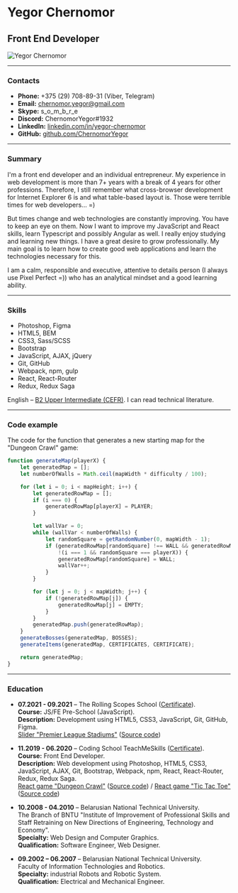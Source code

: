 # Yegor Chernomor

## Front End Developer

![Yegor Chernomor](https://avatars2.githubusercontent.com/u/58956828?s=150&u=e39d72ef46b560e5077f2cc7c785c4b3c7996ede&v=4)

___
### Contacts

* __Phone:__ +375 (29) 708-89-31 (Viber, Telegram)
* __Email:__ chernomor.yegor@gmail.com
* __Skype:__ s_o_m_b_r_e
* __Discord:__ ChernomorYegor#1932
* __LinkedIn:__ [linkedin.com/in/yegor-chernomor](https://linkedin.com/in/yegor-chernomor)
* __GitHub:__ [github.com/ChernomorYegor](https://github.com/ChernomorYegor)

___
### Summary

I'm a front end developer and an individual entrepreneur. My experience in web development is more than 7+ years 
with a break of 4 years for other professions. Therefore, I still remember what cross-browser development 
for Internet Explorer 6 is and what table-based layout is. Those were terrible times for web developers... =)

But times change and web technologies are constantly improving. You have to keep an eye on them. 
Now I want to improve my JavaScript and React skills, learn Typescript and possibly Angular as well. 
I really enjoy studying and learning new things. I have a great desire to grow professionally. 
My main goal is to learn how to create good web applications and learn the technologies necessary for this.

I am a calm, responsible and executive, attentive to details person (I always use Pixel Perfect =)) 
who has an analytical mindset and a good learning ability.

___
### Skills

* Photoshop, Figma
* HTML5, BEM
* CSS3, Sass/SCSS
* Bootstrap
* JavaScript, AJAX, jQuery
* Git, GitHub
* Webpack, npm, gulp
* React, React-Router
* Redux, Redux Saga

English – [B2 Upper Intermediate (CEFR)](https://www.efset.org/cert/jXLAay). I can read technical literature.

___
### Code example

The code for the function that generates a new starting map for the "Dungeon Crawl" game:
```javascript
function generateMap(playerX) {
    let generatedMap = [];
    let numberOfWalls = Math.ceil(mapWidth * difficulty / 100);

    for (let i = 0; i < mapHeight; i++) {
        let generatedRowMap = [];
        if (i === 0) {
            generatedRowMap[playerX] = PLAYER;
        }

        let wallVar = 0;
        while (wallVar < numberOfWalls) {
            let randomSquare = getRandomNumber(0, mapWidth - 1);
            if (generatedRowMap[randomSquare] !== WALL && generatedRowMap[randomSquare] !== PLAYER &&
                !(i === 1 && randomSquare === playerX)) {
                generatedRowMap[randomSquare] = WALL;
                wallVar++;
            }
        }

        for (let j = 0; j < mapWidth; j++) {
            if (!generatedRowMap[j]) {
                generatedRowMap[j] = EMPTY;
            }
        }
        generatedMap.push(generatedRowMap);
    }
    generateBosses(generatedMap, BOSSES);
    generateItems(generatedMap, CERTIFICATES, CERTIFICATE);

    return generatedMap;
}
```

___
### Education

* __07.2021 - 09.2021__ – The Rolling Scopes School 
([Certificate](https://app.rs.school/certificate/wf6u50rq)).  
__Course:__ JS/FE Pre-School (JavaScript).  
__Description:__ Development using HTML5, CSS3, JavaScript, Git, GitHub, Figma.  
[Slider "Premier League Stadiums"](https://chernomoryegor.github.io/premier-league-stadiums/) 
([Source code](https://github.com/ChernomorYegor/premier-league-stadiums)) 

* __11.2019 - 06.2020__ – Coding School TeachMeSkills 
([Certificate](https://media-exp1.licdn.com/dms/image/C4D2DAQG7xJ4qNS_U-w/profile-treasury-image-shrink_800_800/0/1597479377694?e=1632139200&v=beta&t=Vahd7t7R7S6Fc4MFnonrIYhmyeShcxoMGwtKhcub8As)).  
__Course:__ Front End Developer.  
__Description:__ Web development using Photoshop, HTML5, CSS3, JavaScript, AJAX, Git, Bootstrap, Webpack, npm, 
React, React-Router, Redux, Redux Saga.  
[React game "Dungeon Crawl"](https://chernomoryegor.github.io/react-dungeon-crawl/) 
([Source code](https://github.com/ChernomorYegor/react-dungeon-crawl)) / 
[React game "Tic Tac Toe"](https://chernomoryegor.github.io/react-tic-tac-toe/) 
([Source code](https://github.com/ChernomorYegor/react-tic-tac-toe))  

* __10.2008 - 04.2010__ – Belarusian National Technical University.  
The Branch of BNTU "Institute of Improvement of Professional Skills 
and Staff Retraining on New Directions of Engineering, Technology and Economy".  
__Specialty:__ Web Design and Computer Graphics.  
__Qualification:__ Software Engineer, Web Designer.

* __09.2002 – 06.2007__ – Belarusian National Technical University.  
Faculty of Information Technologies and Robotics.  
__Specialty:__ industrial Robots and Robotic System.  
__Qualification:__ Electrical and Mechanical Engineer.